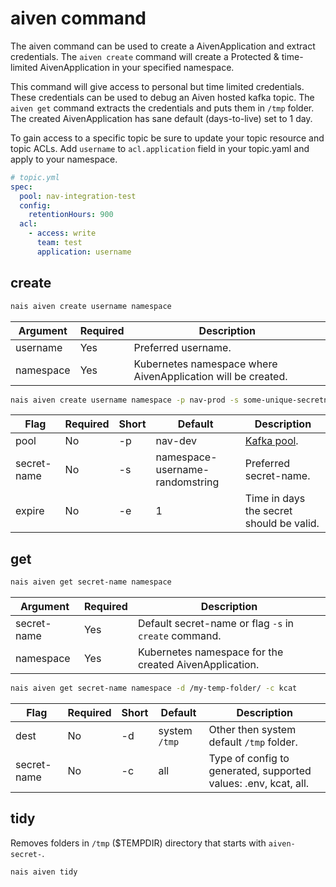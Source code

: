 # aiven command

The aiven command can be used to create a AivenApplication and extract credentials. The `aiven create` command will
create a Protected & time-limited AivenApplication in your specified namespace.

This command will give access to personal but time limited credentials. These credentials can be used to debug an Aiven
hosted kafka topic. The `aiven get` command extracts the credentials and puts them in `/tmp` folder. The created
AivenApplication has sane default (days-to-live) set to 1 day.

To gain access to a specific topic be sure to update your topic resource and topic ACLs.
Add `username` to `acl.application` field in your topic.yaml and apply to your namespace.

```yaml
# topic.yml
spec:
  pool: nav-integration-test
  config:
    retentionHours: 900
  acl:
    - access: write
      team: test
      application: username
```

## create

```bash
nais aiven create username namespace
```

| Argument    | Required  | Description                                                 |          
|-------------|-----------|-------------------------------------------------------------|
| username    | Yes       | Preferred username.                                         |
| namespace   | Yes       | Kubernetes namespace where AivenApplication will be created.|

```bash
nais aiven create username namespace -p nav-prod -s some-unique-secretname -e 10
```

| Flag          | Required   | Short   |Default                                |Description                                        |      
|---------------|------------|---------|---------------------------------------|---------------------------------------------------|
| pool          | No         | -p      |  nav-dev                              | [Kafka pool](../../persistence/kafka/index.md).   |
| secret-name   | No         | -s      |  namespace-username-randomstring      | Preferred secret-name.                            |
| expire        | No         | -e      |  1                                    | Time in days the secret should be valid.          |

## get

```bash
nais aiven get secret-name namespace
```

| Argument          | Required  | Description                                                                    |          
|-------------------|-----------|--------------------------------------------------------------------------------|
| secret-name       | Yes       | Default secret-name or flag `-s` in `create` command.                          |
| namespace         | Yes       | Kubernetes namespace for the created AivenApplication.                         |

```bash
nais aiven get secret-name namespace -d /my-temp-folder/ -c kcat
```

| Flag          | Required    | Short   |Default               |Description                                                        |      
|------------------|----------|---------|----------------------|-------------------------------------------------------------------|
| dest             | No       | -d      |  system `/tmp`       | Other then system default `/tmp` folder.                          |
| secret-name      | No       | -c      |  all                 | Type of config to generated, supported values: .env, kcat, all.   |

## tidy

Removes folders in `/tmp` ($TEMPDIR) directory that starts with `aiven-secret-`.

```bash
nais aiven tidy
```
